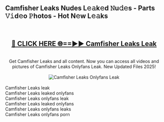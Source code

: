 <h2>Camfisher Leaks Nudes L𝚎𝚊k𝚎d 𝙽u𝚍𝚎s - Parts 𝚅𝚒d𝚎o 𝙿hotos - Hot N𝚎w L𝚎𝚊ks</h2>
<br>
<div align="center">
<h2><a href="https://213.232.235.80/live/video.php?q=camfisher-leaks" rel="nofollow">🔴 CLICK HERE 🌐==►► Camfisher Leaks Leak</a></h2>
<br>
Get Camfisher Leaks and all content. Now you can access all videos and pictures of Camfisher Leaks Onlyfans Leak. New Updated Files 2025!
<br>
<br>
<a href="https://213.232.235.80/live/video.php?q=camfisher-leaks" rel="nofollow" data-target="animated-image.originalLink"><img src="https://i.imgur.com/1EjSzPs.png" alt="Camfisher Leaks Onlyfans Leak" style="max-width: 100%; display: inline-block;" data-target="animated-image.originalImage"></a>
</div>
<br>
Camfisher Leaks leak<br>
Camfisher Leaks leaked onlyfans<br>
Camfisher Leaks onlyfans leak<br>
Camfisher Leaks leaked onlyfans<br>
Camfisher Leaks onlyfans leaks<br>
Camfisher Leaks onlyfans porn
